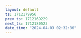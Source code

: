```yaml
---
layout: default
ts: 1712179956
prev_ts: 1712169229
next_ts: 1712180523
date_time: "2024-04-03 02:32:36"
---
```


